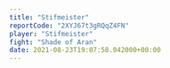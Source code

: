 ```yaml
---
title: "Stifmeister"
reportCode: "2XYJ67t3gRQqZ4FN"
player: "Stifmeister"
fight: "Shade of Aran"
date: 2021-08-23T19:07:58.042000+00:00
---
```

